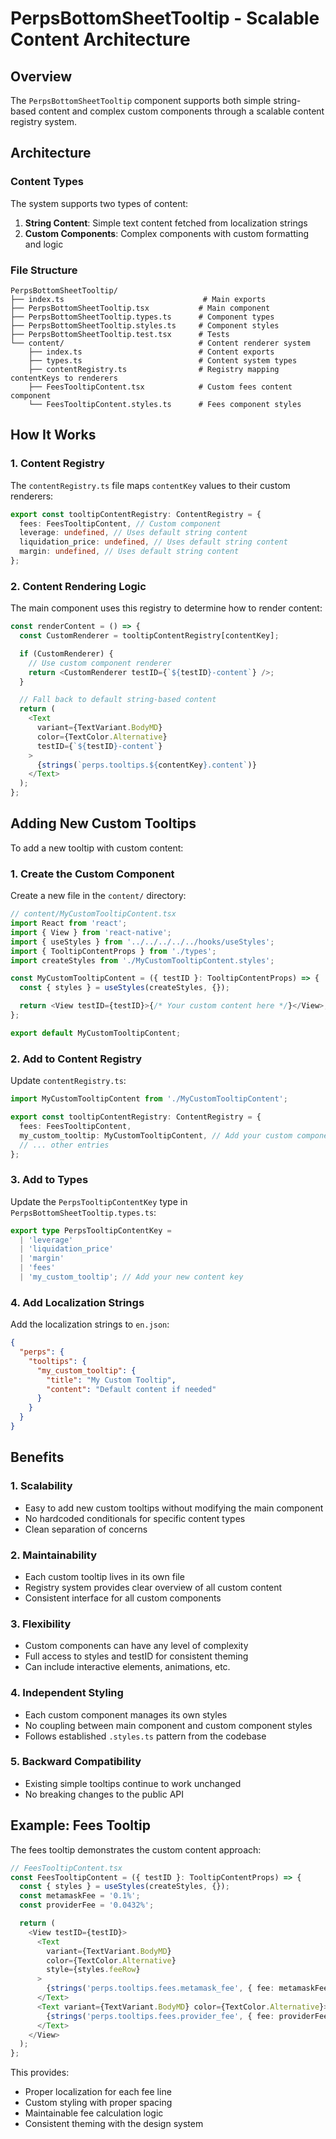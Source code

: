 # PerpsBottomSheetTooltip - Scalable Content Architecture

## Overview

The `PerpsBottomSheetTooltip` component supports both simple string-based content and complex custom components through a scalable content registry system.

## Architecture

### Content Types

The system supports two types of content:

1. **String Content**: Simple text content fetched from localization strings
2. **Custom Components**: Complex components with custom formatting and logic

### File Structure

```
PerpsBottomSheetTooltip/
├── index.ts                               # Main exports
├── PerpsBottomSheetTooltip.tsx           # Main component
├── PerpsBottomSheetTooltip.types.ts      # Component types
├── PerpsBottomSheetTooltip.styles.ts     # Component styles
├── PerpsBottomSheetTooltip.test.tsx      # Tests
└── content/                              # Content renderer system
    ├── index.ts                          # Content exports
    ├── types.ts                          # Content system types
    ├── contentRegistry.ts                # Registry mapping contentKeys to renderers
    ├── FeesTooltipContent.tsx            # Custom fees content component
    └── FeesTooltipContent.styles.ts      # Fees component styles
```

## How It Works

### 1. Content Registry

The `contentRegistry.ts` file maps `contentKey` values to their custom renderers:

```typescript
export const tooltipContentRegistry: ContentRegistry = {
  fees: FeesTooltipContent, // Custom component
  leverage: undefined, // Uses default string content
  liquidation_price: undefined, // Uses default string content
  margin: undefined, // Uses default string content
};
```

### 2. Content Rendering Logic

The main component uses this registry to determine how to render content:

```typescript
const renderContent = () => {
  const CustomRenderer = tooltipContentRegistry[contentKey];

  if (CustomRenderer) {
    // Use custom component renderer
    return <CustomRenderer testID={`${testID}-content`} />;
  }

  // Fall back to default string-based content
  return (
    <Text
      variant={TextVariant.BodyMD}
      color={TextColor.Alternative}
      testID={`${testID}-content`}
    >
      {strings(`perps.tooltips.${contentKey}.content`)}
    </Text>
  );
};
```

## Adding New Custom Tooltips

To add a new tooltip with custom content:

### 1. Create the Custom Component

Create a new file in the `content/` directory:

```typescript
// content/MyCustomTooltipContent.tsx
import React from 'react';
import { View } from 'react-native';
import { useStyles } from '../../../../../hooks/useStyles';
import { TooltipContentProps } from './types';
import createStyles from './MyCustomTooltipContent.styles';

const MyCustomTooltipContent = ({ testID }: TooltipContentProps) => {
  const { styles } = useStyles(createStyles, {});

  return <View testID={testID}>{/* Your custom content here */}</View>;
};

export default MyCustomTooltipContent;
```

### 2. Add to Content Registry

Update `contentRegistry.ts`:

```typescript
import MyCustomTooltipContent from './MyCustomTooltipContent';

export const tooltipContentRegistry: ContentRegistry = {
  fees: FeesTooltipContent,
  my_custom_tooltip: MyCustomTooltipContent, // Add your custom component
  // ... other entries
};
```

### 3. Add to Types

Update the `PerpsTooltipContentKey` type in `PerpsBottomSheetTooltip.types.ts`:

```typescript
export type PerpsTooltipContentKey =
  | 'leverage'
  | 'liquidation_price'
  | 'margin'
  | 'fees'
  | 'my_custom_tooltip'; // Add your new content key
```

### 4. Add Localization Strings

Add the localization strings to `en.json`:

```json
{
  "perps": {
    "tooltips": {
      "my_custom_tooltip": {
        "title": "My Custom Tooltip",
        "content": "Default content if needed"
      }
    }
  }
}
```

## Benefits

### 1. Scalability

- Easy to add new custom tooltips without modifying the main component
- No hardcoded conditionals for specific content types
- Clean separation of concerns

### 2. Maintainability

- Each custom tooltip lives in its own file
- Registry system provides clear overview of all custom content
- Consistent interface for all custom components

### 3. Flexibility

- Custom components can have any level of complexity
- Full access to styles and testID for consistent theming
- Can include interactive elements, animations, etc.

### 4. Independent Styling

- Each custom component manages its own styles
- No coupling between main component and custom component styles
- Follows established `.styles.ts` pattern from the codebase

### 5. Backward Compatibility

- Existing simple tooltips continue to work unchanged
- No breaking changes to the public API

## Example: Fees Tooltip

The fees tooltip demonstrates the custom content approach:

```typescript
// FeesTooltipContent.tsx
const FeesTooltipContent = ({ testID }: TooltipContentProps) => {
  const { styles } = useStyles(createStyles, {});
  const metamaskFee = '0.1%';
  const providerFee = '0.0432%';

  return (
    <View testID={testID}>
      <Text
        variant={TextVariant.BodyMD}
        color={TextColor.Alternative}
        style={styles.feeRow}
      >
        {strings('perps.tooltips.fees.metamask_fee', { fee: metamaskFee })}
      </Text>
      <Text variant={TextVariant.BodyMD} color={TextColor.Alternative}>
        {strings('perps.tooltips.fees.provider_fee', { fee: providerFee })}
      </Text>
    </View>
  );
};
```

This provides:

- Proper localization for each fee line
- Custom styling with proper spacing
- Maintainable fee calculation logic
- Consistent theming with the design system
